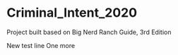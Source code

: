 # Criminal_Intent_2020
Project built based on Big Nerd Ranch Guide, 3rd Edition

New test line
One more
